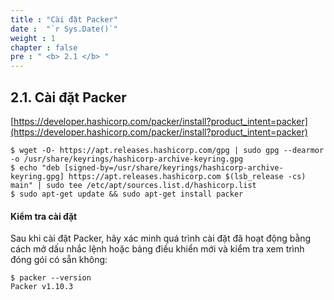 ```yaml
---
title : "Cài đặt Packer"
date :  "`r Sys.Date()`" 
weight : 1 
chapter : false
pre : " <b> 2.1 </b> "
---
```


## 2.1. Cài đặt Packer

[https://developer.hashicorp.com/packer/install?product_intent=packer](https://developer.hashicorp.com/packer/install?product_intent=packer)

```shell
$ wget -O- https://apt.releases.hashicorp.com/gpg | sudo gpg --dearmor -o /usr/share/keyrings/hashicorp-archive-keyring.gpg
$ echo "deb [signed-by=/usr/share/keyrings/hashicorp-archive-keyring.gpg] https://apt.releases.hashicorp.com $(lsb_release -cs) main" | sudo tee /etc/apt/sources.list.d/hashicorp.list
$ sudo apt-get update && sudo apt-get install packer
```

#### Kiểm tra cài đặt

Sau khi cài đặt Packer, hãy xác minh quá trình cài đặt đã hoạt động bằng cách mở dấu nhắc lệnh hoặc bảng điều khiển mới và kiểm tra xem trình đóng gói có sẵn không:

```shell
$ packer --version
Packer v1.10.3
```
